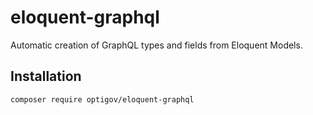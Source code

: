 # eloquent-graphql
Automatic creation of GraphQL types and fields from Eloquent Models.

## Installation

```bash
composer require optigov/eloquent-graphql
```



